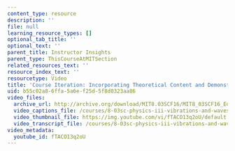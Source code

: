 ```yaml
---
content_type: resource
description: ''
file: null
learning_resource_types: []
optional_tab_title: ''
optional_text: ''
parent_title: Instructor Insights
parent_type: ThisCourseAtMITSection
related_resources_text: ''
resource_index_text: ''
resourcetype: Video
title: 'Course Iteration: Incorporating Theoretical Content and Demonstrations'
uid: b55c02a8-6ffa-5a6e-f25d-5f8d0323aa86
video_files:
  archive_url: http://archive.org/download/MIT8.03SCF16/MIT8_03SCF16_Educator10_Course_Iteration_300k.mp4
  video_captions_file: /courses/8-03sc-physics-iii-vibrations-and-waves-fall-2016/8f9211b556545dab958ed4fe6d0b257e_fTACO13q2oU.vtt
  video_thumbnail_file: https://img.youtube.com/vi/fTACO13q2oU/default.jpg
  video_transcript_file: /courses/8-03sc-physics-iii-vibrations-and-waves-fall-2016/584637463b2f394a368f78e7188b6b9e_fTACO13q2oU.pdf
video_metadata:
  youtube_id: fTACO13q2oU
---
```

